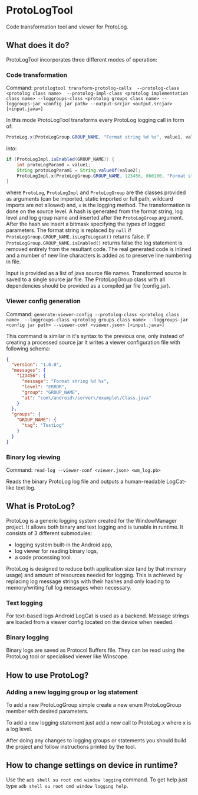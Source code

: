# ProtoLogTool

Code transformation tool and viewer for ProtoLog.

## What does it do?

ProtoLogTool incorporates three different modes of operation:

### Code transformation

Command: `protologtool transform-protolog-calls 
    --protolog-class <protolog class name> 
    --protolog-impl-class <protolog implementation class name>
    --loggroups-class <protolog groups class name>
    --loggroups-jar <config jar path>
    --output-srcjar <output.srcjar>
    [<input.java>]`

In this mode ProtoLogTool transforms every ProtoLog logging call in form of:
```java
ProtoLog.x(ProtoLogGroup.GROUP_NAME, "Format string %d %s", value1, value2);
```
into:
```java
if (ProtoLogImpl.isEnabled(GROUP_NAME)) {
    int protoLogParam0 = value1;
    String protoLogParam1 = String.valueOf(value2);
    ProtoLogImpl.x(ProtoLogGroup.GROUP_NAME, 123456, 0b0100, "Format string %d %s or null", protoLogParam0, protoLogParam1);
}
```
where `ProtoLog`, `ProtoLogImpl` and `ProtoLogGroup` are the classes provided as arguments
 (can be imported, static imported or full path, wildcard imports are not allowed) and, `x` is the
 logging method. The transformation is done on the source level. A hash is generated from the format
 string, log level and log group name and inserted after the `ProtoLogGroup` argument. After the hash
 we insert a bitmask specifying the types of logged parameters. The format string is replaced
 by `null` if `ProtoLogGroup.GROUP_NAME.isLogToLogcat()` returns false. If `ProtoLogGroup.GROUP_NAME.isEnabled()`
 returns false the log statement is removed entirely from the resultant code. The real generated code is inlined
 and a number of new line characters is added as to preserve line numbering in file.

Input is provided as a list of java source file names. Transformed source is saved to a single
source jar file. The ProtoLogGroup class with all dependencies should be provided as a compiled
jar file (config.jar).

### Viewer config generation

Command: `generate-viewer-config
    --protolog-class <protolog class name> 
    --loggroups-class <protolog groups class name>
    --loggroups-jar <config jar path>
    --viewer-conf <viewer.json>
    [<input.java>]`

This command is similar in it's syntax to the previous one, only instead of creating a processed source jar
it writes a viewer configuration file with following schema:
```json
{
  "version": "1.0.0",
  "messages": {
    "123456": {
      "message": "Format string %d %s",
      "level": "ERROR",
      "group": "GROUP_NAME",
      "at": "com\/android\/server\/example\/Class.java"
    }
  },
  "groups": {
    "GROUP_NAME": {
      "tag": "TestLog"
    }
  }
}

```

### Binary log viewing

Command: `read-log --viewer-conf <viewer.json> <wm_log.pb>`

Reads the binary ProtoLog log file and outputs a human-readable LogCat-like text log.

## What is ProtoLog?

ProtoLog is a generic logging system created for the WindowManager project. It allows both binary and text logging
and is tunable in runtime. It consists of 3 different submodules:
* logging system built-in the Android app,
* log viewer for reading binary logs,
* a code processing tool.

ProtoLog is designed to reduce both application size (and by that memory usage) and amount of resources needed
for logging. This is achieved by replacing log message strings with their hashes and only loading to memory/writing
full log messages when necessary.

### Text logging

For text-based logs Android LogCat is used as a backend. Message strings are loaded from a viewer config
located on the device when needed.

### Binary logging

Binary logs are saved as Protocol Buffers file. They can be read using the ProtoLog tool or specialised
viewer like Winscope.

## How to use ProtoLog?

### Adding a new logging group or log statement

To add a new ProtoLogGroup simple create a new enum ProtoLogGroup member with desired parameters.

To add a new logging statement just add a new call to ProtoLog.x where x is a log level.

After doing any changes to logging groups or statements you should build the project and follow instructions printed by the tool.

## How to change settings on device in runtime?
Use the `adb shell su root cmd window logging` command. To get help just type
`adb shell su root cmd window logging help`.




